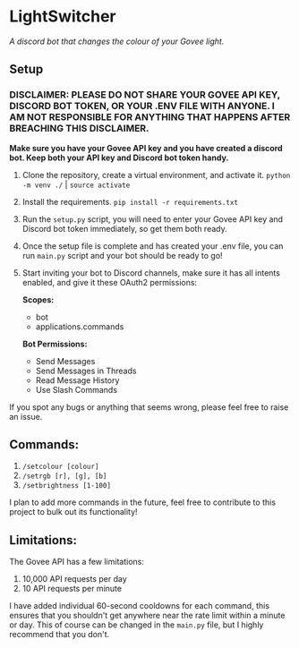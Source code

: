 # LightSwitcher
*A discord bot that changes the colour of your Govee light.*

## Setup
### DISCLAIMER: PLEASE DO NOT SHARE YOUR GOVEE API KEY, DISCORD BOT TOKEN, OR YOUR .ENV FILE WITH ANYONE. I AM NOT RESPONSIBLE FOR ANYTHING THAT HAPPENS AFTER BREACHING THIS DISCLAIMER.
**Make sure you have your Govee API key and you have created a discord bot. Keep both your API key and Discord bot token handy.**

1. Clone the repository, create a virtual environment, and activate it. `python -m venv ./` | `source activate`
2. Install the requirements. `pip install -r requirements.txt`
3. Run the `setup.py` script, you will need to enter your Govee API key and Discord bot token immediately, so get them both ready.
4. Once the setup file is complete and has created your .env file, you can run `main.py` script and your bot should be ready to go!
5. Start inviting your bot to Discord channels, make sure it has all intents enabled, and give it these OAuth2 permissions:
   
    **Scopes:**
    - bot
    - applications.commands

    **Bot Permissions:**
    - Send Messages
    - Send Messages in Threads
    - Read Message History
    - Use Slash Commands

If you spot any bugs or anything that seems wrong, please feel free to raise an issue.

## Commands:
1. `/setcolour [colour]`
2. `/setrgb [r], [g], [b]`
3. `/setbrightness [1-100]`

I plan to add more commands in the future, feel free to contribute to this project to bulk out its functionality!

## Limitations:
The Govee API has a few limitations:
1. 10,000 API requests per day
2. 10 API requests per minute

I have added individual 60-second cooldowns for each command, this ensures that you shouldn't get anywhere near the rate limit within a minute or day. This of course can be changed in the `main.py` file, but I highly recommend that you don't.

